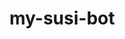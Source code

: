 # my-susi-bot
<html>
  <body>
    <script type='text/javascript' id='susi-bot-script' data-userid='f3bea9bb141bf968b0cc493566b08970' data-group='Knowledge' data-language='en' data-skill='Littu' src='https://susi.ai/susi-chatbot.js'></script>
  </body>
  </html>

